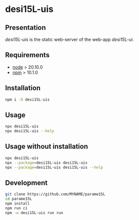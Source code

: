 desi15L-uis
===========


Presentation
------------

*desi15L-uis* is the static web-server of the web-app *desi15L-ui*.


Requirements
------------

- [node](https://nodejs.org) > 20.10.0
- [npm](https://docs.npmjs.com/cli) > 10.1.0


Installation
------------

```bash
npm i -D desi15L-uis
```


Usage
-----

```bash
npx desi15L-uis
npx desi15L-uis --help
```


Usage without installation
--------------------------

```bash
npx desi15L-uis
npx --package=desi15L-uis desi15L-uis
npx --package=desi15L-uis desi15L-uis --help
```


Development
-----------

```bash
git clone https://github.com/MYNAME/parame15L
cd parame15L
npm install
npm run ci
npm -w desi15L-uis run run
```

